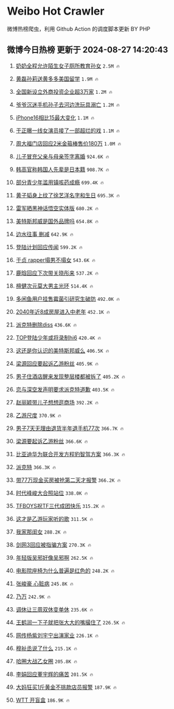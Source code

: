 # Weibo Hot Crawler 



微博热榜爬虫，利用 Github Action 的调度脚本更新 BY PHP 


## 微博今日热榜 更新于 2024-08-27 14:20:43 
1. [奶奶全程允许陌生女子厕所教育孙女](https://s.weibo.com/weibo?q=%23%E5%A5%B6%E5%A5%B6%E5%85%A8%E7%A8%8B%E5%85%81%E8%AE%B8%E9%99%8C%E7%94%9F%E5%A5%B3%E5%AD%90%E5%8E%95%E6%89%80%E6%95%99%E8%82%B2%E5%AD%99%E5%A5%B3%23&t=31&band_rank=1&Refer=top) `2.5M 🔥` 

1. [黄磊孙莉送黄多多美国留学](https://s.weibo.com/weibo?q=%23%E9%BB%84%E7%A3%8A%E5%AD%99%E8%8E%89%E9%80%81%E9%BB%84%E5%A4%9A%E5%A4%9A%E7%BE%8E%E5%9B%BD%E7%95%99%E5%AD%A6%23&t=31&band_rank=2&Refer=top) `1.9M 🔥` 

1. [全国新设立外商投资企业超3万家](https://s.weibo.com/weibo?q=%23%E5%85%A8%E5%9B%BD%E6%96%B0%E8%AE%BE%E7%AB%8B%E5%A4%96%E5%95%86%E6%8A%95%E8%B5%84%E4%BC%81%E4%B8%9A%E8%B6%853%E4%B8%87%E5%AE%B6%23&t=31&band_rank=3&Refer=top) `1.2M 🔥` 

1. [爷爷沉迷手机孙子去河边洗玩具溺亡](https://s.weibo.com/weibo?q=%23%E7%88%B7%E7%88%B7%E6%B2%89%E8%BF%B7%E6%89%8B%E6%9C%BA%E5%AD%99%E5%AD%90%E5%8E%BB%E6%B2%B3%E8%BE%B9%E6%B4%97%E7%8E%A9%E5%85%B7%E6%BA%BA%E4%BA%A1%23&t=31&band_rank=4&Refer=top) `1.2M 🔥` 

1. [iPhone16相比15最大变化](https://s.weibo.com/weibo?q=%23iPhone16%E7%9B%B8%E6%AF%9415%E6%9C%80%E5%A4%A7%E5%8F%98%E5%8C%96%23&t=31&band_rank=5&Refer=top) `1.1M 🔥` 

1. [于正曝一线女演员接了一部超烂的戏](https://s.weibo.com/weibo?q=%23%E4%BA%8E%E6%AD%A3%E6%9B%9D%E4%B8%80%E7%BA%BF%E5%A5%B3%E6%BC%94%E5%91%98%E6%8E%A5%E4%BA%86%E4%B8%80%E9%83%A8%E8%B6%85%E7%83%82%E7%9A%84%E6%88%8F%23&t=31&band_rank=6&Refer=top) `1.1M 🔥` 

1. [周大福门店回应2米金箍棒售价180万](https://s.weibo.com/weibo?q=%23%E5%91%A8%E5%A4%A7%E7%A6%8F%E9%97%A8%E5%BA%97%E5%9B%9E%E5%BA%942%E7%B1%B3%E9%87%91%E7%AE%8D%E6%A3%92%E5%94%AE%E4%BB%B7180%E4%B8%87%23&t=31&band_rank=7&Refer=top) `1.0M 🔥` 

1. [儿子冒充父亲与母亲签字离婚](https://s.weibo.com/weibo?q=%23%E5%84%BF%E5%AD%90%E5%86%92%E5%85%85%E7%88%B6%E4%BA%B2%E4%B8%8E%E6%AF%8D%E4%BA%B2%E7%AD%BE%E5%AD%97%E7%A6%BB%E5%A9%9A%23&t=31&band_rank=8&Refer=top) `924.6K 🔥` 

1. [韩高官称韩国人先辈是日本籍](https://s.weibo.com/weibo?q=%23%E9%9F%A9%E9%AB%98%E5%AE%98%E7%A7%B0%E9%9F%A9%E5%9B%BD%E4%BA%BA%E5%85%88%E8%BE%88%E6%98%AF%E6%97%A5%E6%9C%AC%E7%B1%8D%23&t=31&band_rank=9&Refer=top) `908.7K 🔥` 

1. [部分青少年滥用镇咳药成瘾](https://s.weibo.com/weibo?q=%23%E9%83%A8%E5%88%86%E9%9D%92%E5%B0%91%E5%B9%B4%E6%BB%A5%E7%94%A8%E9%95%87%E5%92%B3%E8%8D%AF%E6%88%90%E7%98%BE%23&t=31&band_rank=10&Refer=top) `699.4K 🔥` 

1. [黄子韬身上纹了徐艺洋名字和生日](https://s.weibo.com/weibo?q=%23%E9%BB%84%E5%AD%90%E9%9F%AC%E8%BA%AB%E4%B8%8A%E7%BA%B9%E4%BA%86%E5%BE%90%E8%89%BA%E6%B4%8B%E5%90%8D%E5%AD%97%E5%92%8C%E7%94%9F%E6%97%A5%23&t=31&band_rank=11&Refer=top) `695.3K 🔥` 

1. [雷军晒黑神话悟空实体版](https://s.weibo.com/weibo?q=%23%E9%9B%B7%E5%86%9B%E6%99%92%E9%BB%91%E7%A5%9E%E8%AF%9D%E6%82%9F%E7%A9%BA%E5%AE%9E%E4%BD%93%E7%89%88%23&t=31&band_rank=12&Refer=top) `680.2K 🔥` 

1. [美特斯邦威是国外品牌吗](https://s.weibo.com/weibo?q=%23%E7%BE%8E%E7%89%B9%E6%96%AF%E9%82%A6%E5%A8%81%E6%98%AF%E5%9B%BD%E5%A4%96%E5%93%81%E7%89%8C%E5%90%97%23&t=31&band_rank=13&Refer=top) `654.8K 🔥` 

1. [边水往事 删减](https://s.weibo.com/weibo?q=%E8%BE%B9%E6%B0%B4%E5%BE%80%E4%BA%8B%20%E5%88%A0%E5%87%8F&t=31&band_rank=14&Refer=top) `642.9K 🔥` 

1. [登陆计划回应传闻](https://s.weibo.com/weibo?q=%23%E7%99%BB%E9%99%86%E8%AE%A1%E5%88%92%E5%9B%9E%E5%BA%94%E4%BC%A0%E9%97%BB%23&t=31&band_rank=15&Refer=top) `599.2K 🔥` 

1. [于贞 rapper塌男不塌女](https://s.weibo.com/weibo?q=%E4%BA%8E%E8%B4%9E%20rapper%E5%A1%8C%E7%94%B7%E4%B8%8D%E5%A1%8C%E5%A5%B3&t=31&band_rank=16&Refer=top) `543.6K 🔥` 

1. [鹿晗回应下次带关晓彤来](https://s.weibo.com/weibo?q=%23%E9%B9%BF%E6%99%97%E5%9B%9E%E5%BA%94%E4%B8%8B%E6%AC%A1%E5%B8%A6%E5%85%B3%E6%99%93%E5%BD%A4%E6%9D%A5%23&t=31&band_rank=17&Refer=top) `537.2K 🔥` 

1. [檀健次元莫大男主光环](https://s.weibo.com/weibo?q=%E6%AA%80%E5%81%A5%E6%AC%A1%E5%85%83%E8%8E%AB%E5%A4%A7%E7%94%B7%E4%B8%BB%E5%85%89%E7%8E%AF&t=31&band_rank=18&Refer=top) `514.4K 🔥` 

1. [多闲鱼用户挂售霉菌引研究生破防](https://s.weibo.com/weibo?q=%23%E5%A4%9A%E9%97%B2%E9%B1%BC%E7%94%A8%E6%88%B7%E6%8C%82%E5%94%AE%E9%9C%89%E8%8F%8C%E5%BC%95%E7%A0%94%E7%A9%B6%E7%94%9F%E7%A0%B4%E9%98%B2%23&t=31&band_rank=19&Refer=top) `492.0K 🔥` 

1. [2040年近8成房屋进入中老年](https://s.weibo.com/weibo?q=%232040%E5%B9%B4%E8%BF%918%E6%88%90%E6%88%BF%E5%B1%8B%E8%BF%9B%E5%85%A5%E4%B8%AD%E8%80%81%E5%B9%B4%23&t=31&band_rank=20&Refer=top) `452.1K 🔥` 

1. [派克特删除diss](https://s.weibo.com/weibo?q=%E6%B4%BE%E5%85%8B%E7%89%B9%E5%88%A0%E9%99%A4diss&t=31&band_rank=21&Refer=top) `436.6K 🔥` 

1. [TOP登陆少年或将录制hi6](https://s.weibo.com/weibo?q=%23TOP%E7%99%BB%E9%99%86%E5%B0%91%E5%B9%B4%E6%88%96%E5%B0%86%E5%BD%95%E5%88%B6hi6%23&t=31&band_rank=22&Refer=top) `420.4K 🔥` 

1. [这还是你认识的美特斯邦威么](https://s.weibo.com/weibo?q=%E8%BF%99%E8%BF%98%E6%98%AF%E4%BD%A0%E8%AE%A4%E8%AF%86%E7%9A%84%E7%BE%8E%E7%89%B9%E6%96%AF%E9%82%A6%E5%A8%81%E4%B9%88&t=31&band_rank=23&Refer=top) `406.5K 🔥` 

1. [梁源回应要起诉乙游粉丝](https://s.weibo.com/weibo?q=%23%E6%A2%81%E6%BA%90%E5%9B%9E%E5%BA%94%E8%A6%81%E8%B5%B7%E8%AF%89%E4%B9%99%E6%B8%B8%E7%B2%89%E4%B8%9D%23&t=31&band_rank=24&Refer=top) `405.9K 🔥` 

1. [男子住酒店醒来发现整层楼都被拆了](https://s.weibo.com/weibo?q=%23%E7%94%B7%E5%AD%90%E4%BD%8F%E9%85%92%E5%BA%97%E9%86%92%E6%9D%A5%E5%8F%91%E7%8E%B0%E6%95%B4%E5%B1%82%E6%A5%BC%E9%83%BD%E8%A2%AB%E6%8B%86%E4%BA%86%23&t=31&band_rank=25&Refer=top) `405.2K 🔥` 

1. [恋与深空发声明要求派克特道歉](https://s.weibo.com/weibo?q=%23%E6%81%8B%E4%B8%8E%E6%B7%B1%E7%A9%BA%E5%8F%91%E5%A3%B0%E6%98%8E%E8%A6%81%E6%B1%82%E6%B4%BE%E5%85%8B%E7%89%B9%E9%81%93%E6%AD%89%23&t=31&band_rank=26&Refer=top) `403.5K 🔥` 

1. [赵丽颖带儿子想想逛商场](https://s.weibo.com/weibo?q=%23%E8%B5%B5%E4%B8%BD%E9%A2%96%E5%B8%A6%E5%84%BF%E5%AD%90%E6%83%B3%E6%83%B3%E9%80%9B%E5%95%86%E5%9C%BA%23&t=31&band_rank=27&Refer=top) `392.2K 🔥` 

1. [乙游尺度](https://s.weibo.com/weibo?q=%23%E4%B9%99%E6%B8%B8%E5%B0%BA%E5%BA%A6%23&t=31&band_rank=28&Refer=top) `370.9K 🔥` 

1. [男子7天无理由退货半年退手机77次](https://s.weibo.com/weibo?q=%23%E7%94%B7%E5%AD%907%E5%A4%A9%E6%97%A0%E7%90%86%E7%94%B1%E9%80%80%E8%B4%A7%E5%8D%8A%E5%B9%B4%E9%80%80%E6%89%8B%E6%9C%BA77%E6%AC%A1%23&t=31&band_rank=29&Refer=top) `366.7K 🔥` 

1. [梁源要起诉乙游粉丝](https://s.weibo.com/weibo?q=%E6%A2%81%E6%BA%90%E8%A6%81%E8%B5%B7%E8%AF%89%E4%B9%99%E6%B8%B8%E7%B2%89%E4%B8%9D&t=31&band_rank=30&Refer=top) `366.6K 🔥` 

1. [比亚迪华为联合开发方程豹智驾方案](https://s.weibo.com/weibo?q=%23%E6%AF%94%E4%BA%9A%E8%BF%AA%E5%8D%8E%E4%B8%BA%E8%81%94%E5%90%88%E5%BC%80%E5%8F%91%E6%96%B9%E7%A8%8B%E8%B1%B9%E6%99%BA%E9%A9%BE%E6%96%B9%E6%A1%88%23&t=31&band_rank=31&Refer=top) `366.3K 🔥` 

1. [派克特](https://s.weibo.com/weibo?q=%E6%B4%BE%E5%85%8B%E7%89%B9&t=31&band_rank=32&Refer=top) `366.3K 🔥` 

1. [带77万现金买房被抢第二天才报警](https://s.weibo.com/weibo?q=%23%E5%B8%A677%E4%B8%87%E7%8E%B0%E9%87%91%E4%B9%B0%E6%88%BF%E8%A2%AB%E6%8A%A2%E7%AC%AC%E4%BA%8C%E5%A4%A9%E6%89%8D%E6%8A%A5%E8%AD%A6%23&t=31&band_rank=33&Refer=top) `366.2K 🔥` 

1. [时代峰峻大合照站位](https://s.weibo.com/weibo?q=%23%E6%97%B6%E4%BB%A3%E5%B3%B0%E5%B3%BB%E5%A4%A7%E5%90%88%E7%85%A7%E7%AB%99%E4%BD%8D%23&t=31&band_rank=34&Refer=top) `338.0K 🔥` 

1. [TFBOYS祝TF三代成团快乐](https://s.weibo.com/weibo?q=%23TFBOYS%E7%A5%9DTF%E4%B8%89%E4%BB%A3%E6%88%90%E5%9B%A2%E5%BF%AB%E4%B9%90%23&t=31&band_rank=35&Refer=top) `315.2K 🔥` 

1. [这才是乙游玩家听的歌](https://s.weibo.com/weibo?q=%E8%BF%99%E6%89%8D%E6%98%AF%E4%B9%99%E6%B8%B8%E7%8E%A9%E5%AE%B6%E5%90%AC%E7%9A%84%E6%AD%8C&t=31&band_rank=36&Refer=top) `311.5K 🔥` 

1. [我家那闺女](https://s.weibo.com/weibo?q=%E6%88%91%E5%AE%B6%E9%82%A3%E9%97%BA%E5%A5%B3&t=31&band_rank=37&Refer=top) `288.2K 🔥` 

1. [剑网3回应被指骗方案](https://s.weibo.com/weibo?q=%23%E5%89%91%E7%BD%913%E5%9B%9E%E5%BA%94%E8%A2%AB%E6%8C%87%E9%AA%97%E6%96%B9%E6%A1%88%23&t=31&band_rank=38&Refer=top) `270.3K 🔥` 

1. [年轻版吴邪好像吴邪啊](https://s.weibo.com/weibo?q=%E5%B9%B4%E8%BD%BB%E7%89%88%E5%90%B4%E9%82%AA%E5%A5%BD%E5%83%8F%E5%90%B4%E9%82%AA%E5%95%8A&t=31&band_rank=39&Refer=top) `262.5K 🔥` 

1. [电影院座椅为什么普遍是红色的](https://s.weibo.com/weibo?q=%23%E7%94%B5%E5%BD%B1%E9%99%A2%E5%BA%A7%E6%A4%85%E4%B8%BA%E4%BB%80%E4%B9%88%E6%99%AE%E9%81%8D%E6%98%AF%E7%BA%A2%E8%89%B2%E7%9A%84%23&t=31&band_rank=40&Refer=top) `248.2K 🔥` 

1. [张峻豪 心脏病](https://s.weibo.com/weibo?q=%E5%BC%A0%E5%B3%BB%E8%B1%AA%20%E5%BF%83%E8%84%8F%E7%97%85&t=31&band_rank=41&Refer=top) `245.8K 🔥` 

1. [乃万](https://s.weibo.com/weibo?q=%E4%B9%83%E4%B8%87&t=31&band_rank=42&Refer=top) `242.9K 🔥` 

1. [调休让三周双休变单休](https://s.weibo.com/weibo?q=%23%E8%B0%83%E4%BC%91%E8%AE%A9%E4%B8%89%E5%91%A8%E5%8F%8C%E4%BC%91%E5%8F%98%E5%8D%95%E4%BC%91%23&t=31&band_rank=43&Refer=top) `235.6K 🔥` 

1. [王鹤润一下子就把张大大的嘴撮住了](https://s.weibo.com/weibo?q=%23%E7%8E%8B%E9%B9%A4%E6%B6%A6%E4%B8%80%E4%B8%8B%E5%AD%90%E5%B0%B1%E6%8A%8A%E5%BC%A0%E5%A4%A7%E5%A4%A7%E7%9A%84%E5%98%B4%E6%92%AE%E4%BD%8F%E4%BA%86%23&t=31&band_rank=44&Refer=top) `226.5K 🔥` 

1. [网传杨紫刘宇宁出演家业](https://s.weibo.com/weibo?q=%23%E7%BD%91%E4%BC%A0%E6%9D%A8%E7%B4%AB%E5%88%98%E5%AE%87%E5%AE%81%E5%87%BA%E6%BC%94%E5%AE%B6%E4%B8%9A%23&t=31&band_rank=45&Refer=top) `226.1K 🔥` 

1. [穆祉丞说了什么](https://s.weibo.com/weibo?q=%23%E7%A9%86%E7%A5%89%E4%B8%9E%E8%AF%B4%E4%BA%86%E4%BB%80%E4%B9%88%23&t=31&band_rank=46&Refer=top) `215.1K 🔥` 

1. [哈圈大战乙女圈](https://s.weibo.com/weibo?q=%23%E5%93%88%E5%9C%88%E5%A4%A7%E6%88%98%E4%B9%99%E5%A5%B3%E5%9C%88%23&t=31&band_rank=47&Refer=top) `205.8K 🔥` 

1. [李娟回应董宇辉的痛苦](https://s.weibo.com/weibo?q=%E6%9D%8E%E5%A8%9F%E5%9B%9E%E5%BA%94%E8%91%A3%E5%AE%87%E8%BE%89%E7%9A%84%E7%97%9B%E8%8B%A6&t=31&band_rank=48&Refer=top) `201.5K 🔥` 

1. [大妈狂买1斤黄金不挑款店员报警](https://s.weibo.com/weibo?q=%23%E5%A4%A7%E5%A6%88%E7%8B%82%E4%B9%B01%E6%96%A4%E9%BB%84%E9%87%91%E4%B8%8D%E6%8C%91%E6%AC%BE%E5%BA%97%E5%91%98%E6%8A%A5%E8%AD%A6%23&t=31&band_rank=49&Refer=top) `187.9K 🔥` 

1. [WTT 开盲盒](https://s.weibo.com/weibo?q=WTT%20%E5%BC%80%E7%9B%B2%E7%9B%92&t=31&band_rank=50&Refer=top) `186.9K 🔥` 

